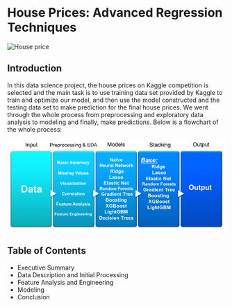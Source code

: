 # House Prices: Advanced Regression Techniques
![House price](https://storage.googleapis.com/kaggle-competitions/kaggle/5407/media/housesbanner.png)
## Introduction
In this data science project, the house prices on Kaggle competition is selected and the main task is to use training data set provided by Kaggle to train and optimize our model, and then use the model constructed and the testing data set to make prediction for the final house prices. We went through the whole process from preprocessing and exploratory data analysis to modeling and finally, make predictions. Below is a flowchart of the whole process:
<p align="center">
<img src="Images/Flowchart.png">
</p>  

## Table of Contents
- Executive Summary
- Data Description and Initial Processing
- Feature Analysis and Engineering
- Modeling
- Conclusion
